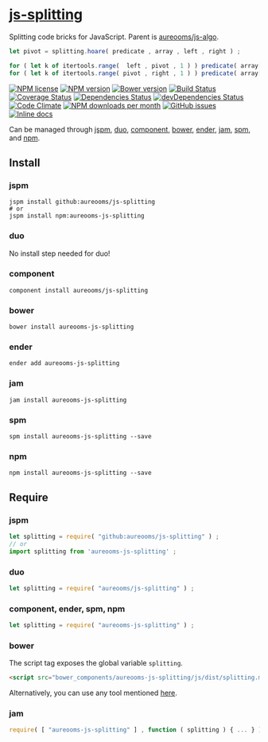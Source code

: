 [js-splitting](http://aureooms.github.io/js-splitting)
==

Splitting code bricks for JavaScript. Parent is [aureooms/js-algo](http://github.com/aureooms/js-algo).

```js
let pivot = splitting.hoare( predicate , array , left , right ) ;

for ( let k of itertools.range(  left , pivot , 1 ) ) predicate( array[k] ) ; // 0
for ( let k of itertools.range( pivot , right , 1 ) ) predicate( array[k] ) ; // 1
```

[![NPM license](http://img.shields.io/npm/l/aureooms-js-splitting.svg?style=flat)](https://raw.githubusercontent.com/aureooms/js-splitting/master/LICENSE)
[![NPM version](http://img.shields.io/npm/v/aureooms-js-splitting.svg?style=flat)](https://www.npmjs.org/package/aureooms-js-splitting)
[![Bower version](http://img.shields.io/bower/v/aureooms-js-splitting.svg?style=flat)](http://bower.io/search/?q=aureooms-js-splitting)
[![Build Status](http://img.shields.io/travis/aureooms/js-splitting.svg?style=flat)](https://travis-ci.org/aureooms/js-splitting)
[![Coverage Status](http://img.shields.io/coveralls/aureooms/js-splitting.svg?style=flat)](https://coveralls.io/r/aureooms/js-splitting)
[![Dependencies Status](http://img.shields.io/david/aureooms/js-splitting.svg?style=flat)](https://david-dm.org/aureooms/js-splitting#info=dependencies)
[![devDependencies Status](http://img.shields.io/david/dev/aureooms/js-splitting.svg?style=flat)](https://david-dm.org/aureooms/js-splitting#info=devDependencies)
[![Code Climate](http://img.shields.io/codeclimate/github/aureooms/js-splitting.svg?style=flat)](https://codeclimate.com/github/aureooms/js-splitting)
[![NPM downloads per month](http://img.shields.io/npm/dm/aureooms-js-splitting.svg?style=flat)](https://www.npmjs.org/package/aureooms-js-splitting)
[![GitHub issues](http://img.shields.io/github/issues/aureooms/js-splitting.svg?style=flat)](https://github.com/aureooms/js-splitting/issues)
[![Inline docs](http://inch-ci.org/github/aureooms/js-splitting.svg?branch=master&style=shields)](http://inch-ci.org/github/aureooms/js-splitting)


Can be managed through [jspm](https://github.com/jspm/jspm-cli),
[duo](https://github.com/duojs/duo),
[component](https://github.com/componentjs/component),
[bower](https://github.com/bower/bower),
[ender](https://github.com/ender-js/Ender),
[jam](https://github.com/caolan/jam),
[spm](https://github.com/spmjs/spm),
and [npm](https://github.com/npm/npm).

## Install

### jspm
```terminal
jspm install github:aureooms/js-splitting
# or
jspm install npm:aureooms-js-splitting
```
### duo
No install step needed for duo!

### component
```terminal
component install aureooms/js-splitting
```

### bower
```terminal
bower install aureooms-js-splitting
```

### ender
```terminal
ender add aureooms-js-splitting
```

### jam
```terminal
jam install aureooms-js-splitting
```

### spm
```terminal
spm install aureooms-js-splitting --save
```

### npm
```terminal
npm install aureooms-js-splitting --save
```

## Require
### jspm
```js
let splitting = require( "github:aureooms/js-splitting" ) ;
// or
import splitting from 'aureooms-js-splitting' ;
```
### duo
```js
let splitting = require( "aureooms/js-splitting" ) ;
```

### component, ender, spm, npm
```js
let splitting = require( "aureooms-js-splitting" ) ;
```

### bower
The script tag exposes the global variable `splitting`.
```html
<script src="bower_components/aureooms-js-splitting/js/dist/splitting.min.js"></script>
```
Alternatively, you can use any tool mentioned [here](http://bower.io/docs/tools/).

### jam
```js
require( [ "aureooms-js-splitting" ] , function ( splitting ) { ... } ) ;
```
